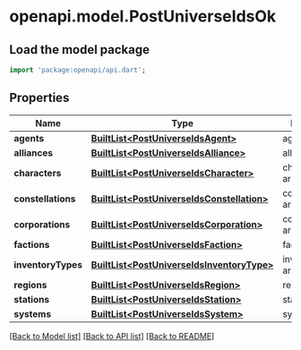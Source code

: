 # openapi.model.PostUniverseIdsOk

## Load the model package
```dart
import 'package:openapi/api.dart';
```

## Properties
Name | Type | Description | Notes
------------ | ------------- | ------------- | -------------
**agents** | [**BuiltList&lt;PostUniverseIdsAgent&gt;**](PostUniverseIdsAgent.md) | agents array | [optional] 
**alliances** | [**BuiltList&lt;PostUniverseIdsAlliance&gt;**](PostUniverseIdsAlliance.md) | alliances array | [optional] 
**characters** | [**BuiltList&lt;PostUniverseIdsCharacter&gt;**](PostUniverseIdsCharacter.md) | characters array | [optional] 
**constellations** | [**BuiltList&lt;PostUniverseIdsConstellation&gt;**](PostUniverseIdsConstellation.md) | constellations array | [optional] 
**corporations** | [**BuiltList&lt;PostUniverseIdsCorporation&gt;**](PostUniverseIdsCorporation.md) | corporations array | [optional] 
**factions** | [**BuiltList&lt;PostUniverseIdsFaction&gt;**](PostUniverseIdsFaction.md) | factions array | [optional] 
**inventoryTypes** | [**BuiltList&lt;PostUniverseIdsInventoryType&gt;**](PostUniverseIdsInventoryType.md) | inventory_types array | [optional] 
**regions** | [**BuiltList&lt;PostUniverseIdsRegion&gt;**](PostUniverseIdsRegion.md) | regions array | [optional] 
**stations** | [**BuiltList&lt;PostUniverseIdsStation&gt;**](PostUniverseIdsStation.md) | stations array | [optional] 
**systems** | [**BuiltList&lt;PostUniverseIdsSystem&gt;**](PostUniverseIdsSystem.md) | systems array | [optional] 

[[Back to Model list]](../README.md#documentation-for-models) [[Back to API list]](../README.md#documentation-for-api-endpoints) [[Back to README]](../README.md)


